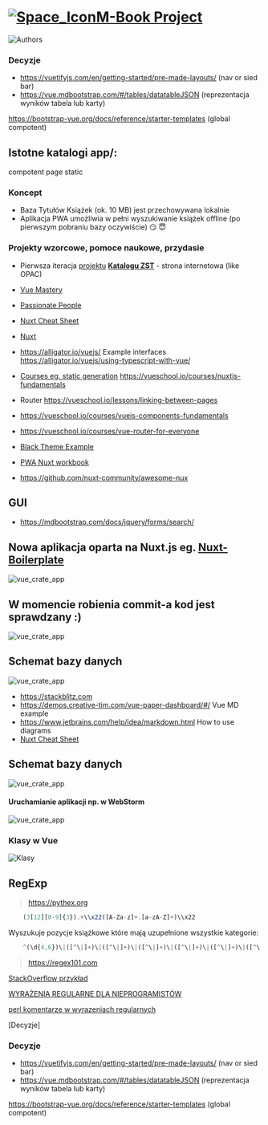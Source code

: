 
#  <a href="https://pwsz.jetbrains.space/p/nos/checklists">![Space_Icon](./docs/space_icon.svg)</a>[M-Book Project](https://pwsz.jetbrains.space/p/nos/checklists)

![Authors](docs/authors.png)


### Decyzje
* https://vuetifyjs.com/en/getting-started/pre-made-layouts/ (nav or sied bar)
* https://vue.mdbootstrap.com/#/tables/datatableJSON   (reprezentacja wyników tabela lub karty)
 
https://bootstrap-vue.org/docs/reference/starter-templates (global compotent)

## Istotne katalogi app/:
compotent
page
static


### Koncept
* Baza Tytułów Książek (ok. 10 MB) jest przechowywana lokalnie 
* Aplikacja PWA umożliwia w pełni wyszukiwanie książek offline (po pierwszym pobraniu bazy oczywiście) :smirk: :innocent:


### Projekty wzorcowe, pomoce naukowe, przydasie

* Pierwsza iteracja [projektu](https://github.com/informacja/szukaj) [**Katalogu ZST**](https://katalog.zst-tarnow.pl) - strona internetowa (like OPAC)

* [Vue Mastery](https://medium.com/vue-mastery)
* [Passionate People](https://passionatepeople.io/#our-expertise)
* [Nuxt Cheat Sheet](https://github.com/Mario62/PWA_TS/raw/dev/docs/Nuxtjs-Cheat-Sheet.pdf)
* [Nuxt](https://github.com/nuxt/nuxt.js/tree/dev/examples)
* https://alligator.io/vuejs/ Example interfaces https://alligator.io/vuejs/using-typescript-with-vue/

* [Courses eg. static generation](https://vueschool.io/courses/vuex-for-everyone) https://vueschool.io/courses/nuxtjs-fundamentals
* Router https://vueschool.io/lessons/linking-between-pages
* https://vueschool.io/courses/vuejs-components-fundamentals
* https://vueschool.io/courses/vue-router-for-everyone
* [Black Theme Example](https://demos.creative-tim.com/nuxt-black-dashboard-pro/)
* [PWA Nuxt workbook](https://pwa.nuxtjs.org/modules/workbox.html#options)
* https://github.com/nuxt-community/awesome-nux


## GUI
* https://mdbootstrap.com/docs/jquery/forms/search/

## Nowa aplikacja oparta na Nuxt.js eg. [Nuxt-Boilerplate](https://github.com/mdbootstrap/MDB-Vue-Nuxt-Boilerplate)
![vue_crate_app](./docs/Nmosc.png)

## W momencie robienia commit-a kod jest sprawdzany :)
![vue_crate_app](./docs/lint.png)

## Schemat bazy danych
![vue_crate_app](./docs/All.png)


* https://stackblitz.com
* https://demos.creative-tim.com/vue-paper-dashboard/#/ Vue MD example
* https://www.jetbrains.com/help/idea/markdown.html How to use diagrams
* [Nuxt Cheat Sheet](https://github.com/Mario62/PWA_TS/blob/dev/docs/Nuxtjs-Cheat-Sheet.pdf)

## Schemat bazy danych
![vue_crate_app](./docs/All.png)




#### Uruchamianie aplikacji np. w WebStorm
![vue_crate_app](./docs/inteli.png)

### Klasy w Vue 
![Klasy](./docs/class.png)

## RegExp

> https://pythex.org

```ts
    (3[12][0-9]{3}).+\\x22([A-Za-z]+.[a-zA-Z]+)\\x22
```

Wyszukuje pozycje książkowe które mają uzupełnione wszystkie kategorie:
```ts
    ^(\d{4,6})\|([^\|]+)\|([^\|]+)\|([^\|]+)\|([^\|]+)\|([^\|]+)\|([^\|]+)\|([^\|]+)\|([^\n]+)
```
> https://regex101.com

[StackOverflow przykład](https://stackoverflow.com/questions/2013124/regex-matching-up-to-the-first-occurrence-of-a-character)

[WYRAŻENIA REGULARNE DLA NIEPROGRAMISTÓW](http://namiekko.pl/2016/12/09/wyrazenia-regularne-dla-nieprogramistow)

[perl komentarze w wyrazeniach regularnych](https://linuxexpert.pl/posts/2694/perl-komentarze-w-wyrazeniach-regularnych)

[Decyzje]


### Decyzje
* https://vuetifyjs.com/en/getting-started/pre-made-layouts/ (nav or sied bar)
* https://vue.mdbootstrap.com/#/tables/datatableJSON   (reprezentacja wyników tabela lub karty)
 
https://bootstrap-vue.org/docs/reference/starter-templates (global compotent)

